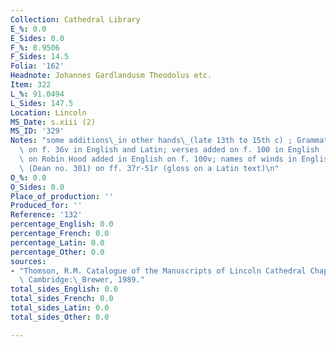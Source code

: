 ```yaml
---
Collection: Cathedral Library
E_%: 0.0
E_Sides: 0.0
F_%: 8.9506
F_Sides: 14.5
Folia: '162'
Headnote: Johannes Gardlandusm Theodolus etc.
Item: 322
L_%: 91.0494
L_Sides: 147.5
Location: Lincoln
MS_Date: s.xiii (2)
MS_ID: '329'
Notes: "some additions\_in other hands\_(late 13th to 15th c) ; Grammatical notes\
  \ on f. 36v in English and Latin; verses added on f. 100 in English (14th C) ; verses\
  \ on Robin Hood added in English on f. 100v; names of winds in English on f. 151rFrench\
  \ (Dean no. 301) on ff. 37r-51r (gloss on a Latin text)\n"
O_%: 0.0
O_Sides: 0.0
Place_of_production: ''
Produced_for: ''
Reference: '132'
percentage_English: 0.0
percentage_French: 0.0
percentage_Latin: 0.0
percentage_Other: 0.0
sources:
- "Thomson, R.M. Catalogue of the Manuscripts of Lincoln Cathedral Chapter Library.\
  \ Cambridge:\_Brewer, 1989."
total_sides_English: 0.0
total_sides_French: 0.0
total_sides_Latin: 0.0
total_sides_Other: 0.0

---
```

